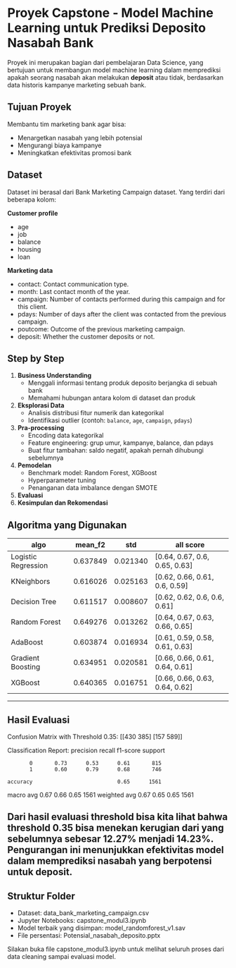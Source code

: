  # Proyek Capstone - Model Machine Learning untuk Prediksi Deposito Nasabah Bank

Proyek ini merupakan bagian dari pembelajaran Data Science, yang bertujuan untuk membangun model machine learning dalam memprediksi apakah seorang nasabah akan melakukan **deposit** atau tidak, berdasarkan data historis kampanye marketing sebuah bank.

## Tujuan Proyek

Membantu tim marketing bank agar bisa:
- Menargetkan nasabah yang lebih potensial
- Mengurangi biaya kampanye
- Meningkatkan efektivitas promosi bank


## Dataset

Dataset ini berasal dari  Bank Marketing Campaign dataset. Yang terdiri dari beberapa kolom:

**Customer profile**
- age
- job
- balance
- housing
- loan

**Marketing data**
- contact: Contact communication type.
- month: Last contact month of the year.
- campaign: Number of contacts performed during this campaign and for this client.
- pdays: Number of days after the client was contacted from the previous campaign.
- poutcome: Outcome of the previous marketing campaign.
- deposit: Whether the customer deposits or not.

## Step by Step

1. **Business Understanding**
   - Menggali informasi tentang produk deposito berjangka di sebuah bank
   - Memahami hubungan antara kolom di dataset dan produk
2. **Eksplorasi Data**
   - Analisis distribusi fitur numerik dan kategorikal
   - Identifikasi outlier (contoh: `balance`, `age`, `campaign`, `pdays`)
3. **Pra-processing**
   - Encoding data kategorikal
   - Feature engineering: grup umur, kampanye, balance, dan pdays
   - Buat fitur tambahan: saldo negatif, apakah pernah dihubungi sebelumnya
4. **Pemodelan**
   - Benchmark model: Random Forest, XGBoost
   - Hyperparameter tuning
   - Penanganan data imbalance dengan SMOTE
5. **Evaluasi**
6. **Kesimpulan dan Rekomendasi**


## Algoritma yang Digunakan
| algo	                  |mean_f2	  |std	      |all score                      |
|-------------------------|-----------|-----------|-------------------------------|
|Logistic Regression      |0.637849   |0.021340   |[0.64, 0.67, 0.6, 0.65, 0.63]  |
|KNeighbors               |0.616026   |0.025163   |[0.62, 0.66, 0.61, 0.6, 0.59]  |
|Decision Tree            |0.611517   |0.008607   |[0.62, 0.62, 0.6, 0.6, 0.61]   |
|Random Forest            |0.649276   |0.013262   |[0.64, 0.67, 0.63, 0.66, 0.65] |
|AdaBoost                 |0.603874   |0.016934   |[0.61, 0.59, 0.58, 0.61, 0.63] |
|Gradient Boosting        |0.634951   |0.020581   |[0.66, 0.66, 0.61, 0.64, 0.61] |
|XGBoost                  |0.640365   |0.016751   |[0.66, 0.66, 0.63, 0.64, 0.62] |


---

## Hasil Evaluasi

Confusion Matrix with Threshold 0.35:
 [[430 385]
 [157 589]]

Classification Report:
               precision    recall  f1-score   support

           0       0.73      0.53      0.61       815
           1       0.60      0.79      0.68       746

    accuracy                           0.65      1561
   macro avg       0.67      0.66      0.65      1561
weighted avg       0.67      0.65      0.65      1561

## Dari hasil evaluasi threshold bisa kita lihat bahwa threshold 0.35 bisa menekan kerugian dari yang sebelumnya sebesar 12.27% menjadi 14.23%. Pengurangan ini menunjukkan efektivitas model dalam memprediksi nasabah yang berpotensi untuk deposit.


## Struktur Folder
- Dataset: data_bank_marketing_campaign.csv
- Jupyter Notebooks: capstone_modul3.ipynb
- Model terbaik yang disimpan: model_randomforest_v1.sav
- File persentasi: Potensial_nasabah_deposito.pptx

Silakan buka file capstone_modul3.ipynb untuk melihat seluruh proses dari data cleaning sampai evaluasi model.


